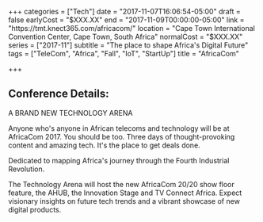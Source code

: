 +++
categories = ["Tech"]
date = "2017-11-07T16:06:54-05:00"
draft = false
earlyCost = "$XXX.XX"
end = "2017-11-09T00:00:00-05:00"
link = "https://tmt.knect365.com/africacom/"
location = "Cape Town International Convention Center, Cape Town, South Africa"
normalCost = "$XXX.XX"
series = ["2017-11"]
subtitle = "The place to shape Africa's Digital Future"
tags = ["TeleCom", "Africa", "Fall", "IoT", "StartUp"]
title = "AfricaCom"

+++


## Conference Details: 

A BRAND NEW TECHNOLOGY ARENA

Anyone who's anyone in African telecoms and technology will be at AfricaCom 2017. You should be too. Three days of thought-provoking content and amazing tech. It's the place to get deals done.

Dedicated to mapping Africa's journey through the Fourth Industrial Revolution.

The Technology Arena will host the new AfricaCom 20/20 show floor feature, the AHUB, the Innovation Stage and TV Connect Africa. Expect visionary insights on future tech trends and a vibrant showcase of new digital products.